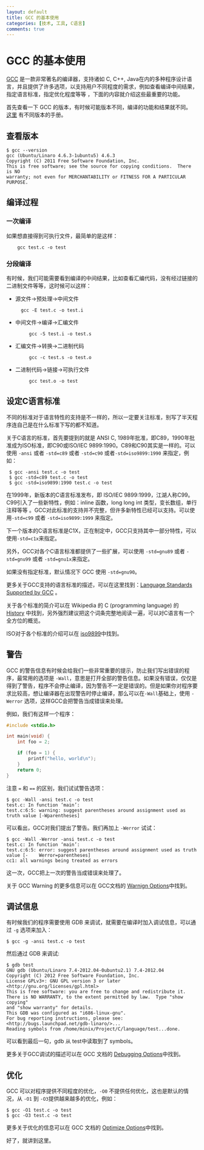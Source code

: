 ```yaml
---
layout: default
title: GCC 的基本使用
categories: [技术, 工具, C语言]
comments: true
---
```


# GCC 的基本使用

[GCC](http://gcc.gnu.org/) 是一款非常著名的编译器，支持诸如 C, C++, Java在内的多种程序设计语言，并且提供了许多选项，以支持用户不同程度的需求，例如查看编译中间结果，指定语言标准，指定优化程度等等 ，下面的内容就介绍这些最重要的功能。


首先查看一下 GCC 的版本，有时候可能版本不同，编译的功能和结果就不同。
[这里](http://gcc.gnu.org/onlinedocs/) 有不同版本的手册。

## 查看版本
    $ gcc --version
    gcc (Ubuntu/Linaro 4.6.3-1ubuntu5) 4.6.3
    Copyright (C) 2011 Free Software Foundation, Inc.
    This is free software; see the source for copying conditions.  There is NO
    warranty; not even for MERCHANTABILITY or FITNESS FOR A PARTICULAR PURPOSE.


## 编译过程
### 一次编译
如果想直接得到可执行文件，最简单的是这样：

        gcc test.c -o test

### 分段编译
有时候，我们可能需要看到编译的中间结果，比如查看汇编代码，没有经过链接的二进制文件等等，这时候可以这样：

* 源文件->预处理->中间文件  

        gcc -E test.c -o test.i

* 中间文件->编译->汇编文件  

           gcc -S test.i -o test.s

* 汇编文件->转换->二进制代码  

           gcc -c test.s -o test.o

* 二进制代码->链接->可执行文件  

           gcc test.o -o test

## 设定C语言标准
不同的标准对于语言特性的支持是不一样的，所以一定要关注标准，别写了半天程序连自己是在什么标准下写的都不知道。

关于C语言的标准，首先要提到的就是 ANSI C, 1989年批准，即C89，1990年批准成为ISO标准，即C90或ISO/IEC 9899:1990。C89和C90其实是一样的。可以使用 `-ansi` 或者  `-std=c89` 或者 `-std=c90` 或者`-std=iso9899:1990` 来指定，例如：

     $ gcc -ansi test.c -o test
     $ gcc -std=c89 test.c -o test
     $ gcc -std=iso9899:1990 test.c -o test

在1999年，新版本的C语言标准发布，即 ISO/IEC 9899:1999，江湖人称C99。C99引入了一些新特性，例如：inline 函数，long long int 类型，变长数组，单行注释等等 。GCC对此标准的支持并不完整，但许多新特性已经可以支持。可以使用`-std=c99` 或者 `-std=iso9899:1999` 来指定。

下一个版本的C语言标准是C1X，正在制定中，GCC只支持其中一部分特性，可以使用`-std=c1x`来指定。

另外，GCC对各个C语言标准都提供了一些扩展，可以使用 `-std=gnu89` 或者 `-std=gnu99` 或者 `-std=gnu1x`来指定。

如果没有指定标准，默认情况下 GCC 使用 `-std=gnu90`。

更多关于GCC支持的语言标准的描述，可以在这里找到：[Language Standards Supported by GCC](http://gcc.gnu.org/onlinedocs/gcc-4.6.4/gcc/Standards.html)
。

关于各个标准的简介可以在 Wikipedia 的 C (programming language) 的 [History](http://en.wikipedia.org/wiki/C_(programming_language)#History) 中找到，另外强烈建议把这个词条完整地阅读一遍，可以对C语言有一个全方位的概览。

ISO对于各个标准的介绍可以在 [iso9899](http://www.iso-9899.info/wiki/The_Standard#C89_.2F_C90_.2F_C95)中找到。

## 警告

GCC 的警告信息有时候会给我们一些非常重要的提示，防止我们写出错误的程序，最常用的选项是 `-Wall`，意思是打开全部的警告信息。如果没有错误，仅仅是得到了警告，程序不会停止编译，因为警告不一定是错误的。但是如果你对程序要求比较高，想让编译器在出现警告时停止编译，那么可以在`-Wall`基础上，使用 `-Werror` 选项，这样GCC会把警告当成错误来处理。

例如，我们有这样一个程序：

```c
#include <stdio.h>

int main(void) {
    int foo = 2;

    if (foo = 1) {
        printf("hello, world\n");
    }
    return 0;
}
```

注意 `=` 和 `==` 的区别，我们试试警告选项：

    $ gcc -Wall -ansi test.c -o test
    test.c: In function ‘main’:
    test.c:6:5: warning: suggest parentheses around assignment used as truth value [-Wparentheses]

可以看出，GCC对我们提出了警告。我们再加上 `-Werror` 试试：

    $ gcc -Wall -Werror -ansi test.c -o test
    test.c: In function ‘main’:
    test.c:6:5: error: suggest parentheses around assignment used as truth value [-    Werror=parentheses]
    cc1: all warnings being treated as errors

这一次，GCC把上一次的警告当成错误来处理了。

关于 GCC Warning 的更多信息可以在 GCC文档的 [Warnign Options](http://gcc.gnu.org/onlinedocs/gcc/Warning-Options.html)中找到。

## 调试信息

有时候我们的程序需要使用 GDB 来调试，就需要在编译时加入调试信息，可以通过 `-g` 选项来加入：

    $ gcc -g -ansi test.c -o test

然后通过 GDB 来调试:

    $ gdb test
    GNU gdb (Ubuntu/Linaro 7.4-2012.04-0ubuntu2.1) 7.4-2012.04
    Copyright (C) 2012 Free Software Foundation, Inc.
    License GPLv3+: GNU GPL version 3 or later <http://gnu.org/licenses/gpl.html>
    This is free software: you are free to change and redistribute it.
    There is NO WARRANTY, to the extent permitted by law.  Type "show copying"
    and "show warranty" for details.
    This GDB was configured as "i686-linux-gnu".
    For bug reporting instructions, please see:
    <http://bugs.launchpad.net/gdb-linaro/>...
    Reading symbols from /home/minix/Project/C/language/test...done.

可以看到最后一句，gdb 从 test中读取到了 symbols。

更多关于GCC调试的描述可以在 GCC 文档的 [Debugging Options](http://gcc.gnu.org/onlinedocs/gcc/Debugging-Options.html)中找到。

## 优化

GCC 可以对程序提供不同程度的优化，`-O0` 不提供任何优化，这也是默认的情况，从 `-O1` 到 `-O3`提供越来越多的优化，例如：

    $ gcc -O1 test.c -o test
    $ gcc -O3 test.c -o test

更多关于优化的信息可以在 GCC 文档的 [Optimize Options](http://gcc.gnu.org/onlinedocs/gcc/Optimize-Options.html)中找到。

好了，就讲到这里。
